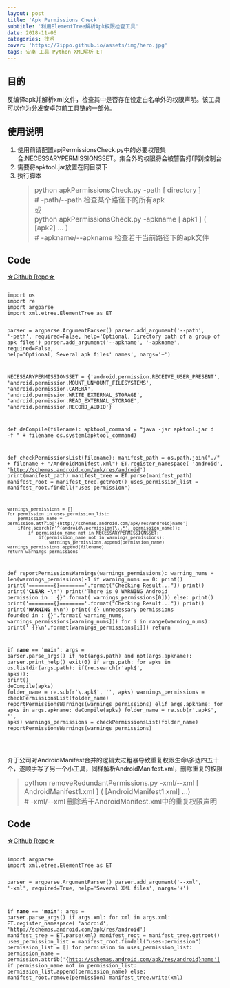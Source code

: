 ```yaml
---
layout: post
title: 'Apk Permissions Check'
subtitle: '利用ElementTree解析Apk权限检查工具'
date: 2018-11-06
categories: 技术
cover: 'https://7ippo.github.io/assets/img/hero.jpg'
tags: 安卓 工具 Python XML解析 ET
---
```


<h2>目的</h2>
<p>反编译apk并解析xml文件，检查其中是否存在设定白名单外的权限声明。该工具可以作为分发安卓包前工具链的一部分。</p>
<h2>使用说明</h2>
<ol>
<li>使用前请配置apjPermissionsCheck.py中的必要权限集合:NECESSARYPERMISSIONSSET。集合外的权限将会被警告打印到控制台</li>
<li>需要将apktool.jar放置在同目录下</li>
<li>
执行脚本
<blockquote>
<p><font size="3">python apkPermissionsCheck.py -path [ directory ] <br />
# -path/--path 检查某个路径下的所有apk <br />
或 <br />
python apkPermissionsCheck.py -apkname [ apk1 ] ( [apk2] ... ) <br />
# -apkname/--apkname 检查若干当前路径下的apk文件</font></p>
</blockquote>
</li>
</ol>

<h2>Code</h2>
<p><a href="https://github.com/7ippo/ApkPermissionsCheck">☆Github Repo☆</a></p>
<pre><code class="language-python">
import os
import re
import argparse
import xml.etree.ElementTree as ET

parser = argparse.ArgumentParser()
parser.add_argument('--path', '-path', required=False,
                    help='Optional, Directory path of a group of apk files')
parser.add_argument('--apkname', '-apkname', required=False,
                    help='Optional, Several apk files\' names', nargs='+')

NECESSARYPERMISSIONSSET = {'android.permission.RECEIVE_USER_PRESENT',
                           'android.permission.MOUNT_UNMOUNT_FILESYSTEMS',
                           'android.permission.CAMERA',
                           'android.permission.WRITE_EXTERNAL_STORAGE',
                           'android.permission.READ_EXTERNAL_STORAGE',
                           'android.permission.RECORD_AUDIO'}


def deCompile(filename):
    apktool_command = "java -jar apktool.jar d -f " + filename
    os.system(apktool_command)


def checkPermissionsList(filename):
    manifest_path = os.path.join("./" + filename + "/AndroidManifest.xml")
    ET.register_namespace(
        'android', 'http://schemas.android.com/apk/res/android')
    print(manifest_path)
    manifest_tree = ET.parse(manifest_path)
    manifest_root = manifest_tree.getroot()
    uses_permission_list = manifest_root.findall("uses-permission")

    warnings_permissions = []
    for permission in uses_permission_list:
        permission_name = permission.attrib['{http://schemas.android.com/apk/res/android}name']
        if(re.search(r'^(android\.permission)\..*', permission_name)):
            if permission_name not in NECESSARYPERMISSIONSSET:
                if(permission_name not in warnings_permissions):
                    warnings_permissions.append(permission_name)
    warnings_permissions.append(filename)
    return warnings_permissions


def reportPermissionsWarnings(warnings_permissions):
    warning_nums = len(warnings_permissions)-1
    if warning_nums == 0:
        print()
        print('========{}========'.format("Checking Result..."))
        print()
        print('**CLEAR ~**\n')
        print('There is 0 WARNING Android permission in : {}'.format(
            warnings_permissions[0]))
    else:
        print()
        print('========{}========'.format("Checking Result..."))
        print()
        print('**WARNING !**\n')
        print('{} unnecessary permissions founded in : {}'.format(
            warning_nums, warnings_permissions[warning_nums]))
        for i in range(warning_nums):
            print('        {}\n'.format(warnings_permissions[i]))
    return


if __name__ == '__main__':
    args = parser.parse_args()
    if not(args.path) and not(args.apkname):
        parser.print_help()
        exit(0)
    if args.path:
        for apks in os.listdir(args.path):
            if(re.search(r'apk$', apks)):
                print()
                deCompile(apks)
                folder_name = re.sub(r'\.apk$', '', apks)
                warnings_permissions = checkPermissionsList(folder_name)
                reportPermissionsWarnings(warnings_permissions)
    elif args.apkname:
        for apks in args.apkname:
            deCompile(apks)
            folder_name = re.sub(r'\.apk$', '', apks)
            warnings_permissions = checkPermissionsList(folder_name)
            reportPermissionsWarnings(warnings_permissions)

</code>
</pre>
<p>介于公司对AndroidManifest合并的逻辑太过粗暴导致重复权限生命\<uses-permission\>多达四五十个，遂顺手写了另一个小工具，同样解析AndroidManifest.xml，删除重复的权限</p>
<blockquote>
<p><font size="3">python removeRedundantPermissions.py -xml/--xml [ AndroidManifest1.xml ] ( [AndroidManifest1.xml] ...)<br />
# -xml/--xml 删除若干AndroidManifest.xml中的重复权限声明 </font></p>
</blockquote>
<h2>Code</h2>
<p><a href="https://github.com/7ippo/ApkPermissionsCheck">☆Github Repo☆</a></p>
<pre><code class="language-python">
import argparse
import xml.etree.ElementTree as ET

parser = argparse.ArgumentParser()
parser.add_argument('--xml', '-xml', required=True,
                    help='Several XML files', nargs='+')

if __name__ == '__main__':
    args = parser.parse_args()
    if args.xml:
        for xml in args.xml:
            ET.register_namespace(
                'android', 'http://schemas.android.com/apk/res/android')
            manifest_tree = ET.parse(xml)
            manifest_root = manifest_tree.getroot()
            uses_permission_list = manifest_root.findall("uses-permission")
            permission_list = []
            for permission in uses_permission_list:
                permission_name = permission.attrib['{http://schemas.android.com/apk/res/android}name']
                if permission_name not in permission_list:
                    permission_list.append(permission_name)
                else:
                    manifest_root.remove(permission)
            manifest_tree.write(xml)
</code>
</pre>